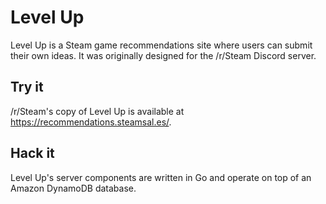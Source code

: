 # Level Up

Level Up is a Steam game recommendations site where users can submit their own ideas. It was originally designed for the /r/Steam Discord server.

## Try it

/r/Steam's copy of Level Up is available at https://recommendations.steamsal.es/.

## Hack it

Level Up's server components are written in Go and operate on top of an Amazon DynamoDB database.